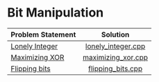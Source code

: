 # Bit Manipulation

| Problem Statement  |        Solution        |
|:-------------------|:----------------------:|
| [Lonely Integer][] | [lonely_integer.cpp][] |
| [Maximizing XOR][] | [maximizing_xor.cpp][] |
| [Flipping bits][]  | [flipping_bits.cpp][]  |

[Lonely Integer]: https://www.hackerrank.com/challenges/lonely-integer
[Maximizing XOR]: https://www.hackerrank.com/challenges/utopian-tree
[Flipping bits]:  https://www.hackerrank.com/challenges/flipping-bits

[lonely_integer.cpp]: lonely_integer.cpp
[maximizing_xor.cpp]: maximizing_xor.cpp
[flipping_bits.cpp]:  flipping_bits.cpp
